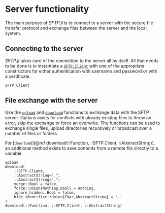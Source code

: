 # Server functionality

The main purpose of _SFTP.jl_ is to connect to a server with the secure file transfer
protocol and exchange files between the server and the local system.

## Connecting to the server

_SFTP.jl_ takes care of the connection to the server all by itself. All that needs
to be done is to instantiate a [`SFTP.Client`](@ref) with one of the appropriate
constructors for either authentication with username and password or with a certificate.

```@docs
SFTP.Client
```

## File exchange with the server

Use the [`upload`](@ref) and [`download`](@ref) functions to exchange data with the
SFTP server. Options exists for conflicts with already existing files to throw an
error, skip the exchange or force an overwrite. The functions can be used to exchange
single files, upload directories recursively or broadcast over a number of files or
folders.

For [`download`](@ref download(::Function, ::SFTP.Client, ::AbstractString)),
an additional method exists to save contents from a remote file directly to a variable.

```@docs
upload
download(
    ::SFTP.Client,
    ::AbstractString=".",
    ::AbstractString=".";
    merge::Bool = false,
    force::Union{Nothing,Bool} = nothing,
    ignore_hidden::Bool = false,
    hide_identifier::Union{Char,AbstractString} = '.'
)
download(::Function, ::SFTP.Client, ::AbstractString)
```
